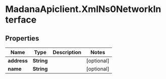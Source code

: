 # MadanaApiclient.XmlNs0NetworkInterface

## Properties

Name | Type | Description | Notes
------------ | ------------- | ------------- | -------------
**address** | **String** |  | [optional] 
**name** | **String** |  | [optional] 


